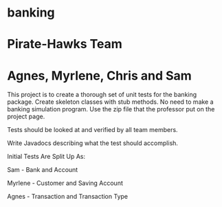 # banking

# Pirate-Hawks Team

# Agnes, Myrlene, Chris and Sam

This project is to create a thorough set of unit tests for the banking package.  Create skeleton classes with stub methods.  No need to make a banking simulation program.  Use the zip file that the professor put on the project page.

Tests should be looked at and verified by all team members.

Write Javadocs describing what the test should accomplish.

Initial Tests Are Split Up As:

Sam - Bank and Account

Myrlene - Customer and Saving Account

Agnes - Transaction and Transaction Type
